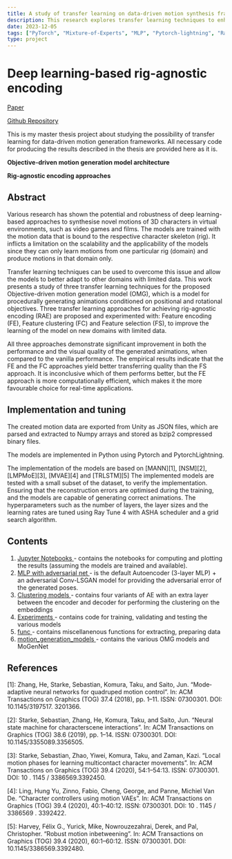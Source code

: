 ```yaml
---
title: A study of transfer learning on data-driven motion synthesis frameworks
description: This research explores transfer learning techniques to enhance the scalability and applicability of deep learning-based motion synthesis models for 3D characters in virtual environments.
date: 2023-12-05
tags: ["PyTorch", "Mixture-of-Experts", "MLP", "Pytorch-lightning", "Ray", "Unity"]
type: project
---
```




# Deep learning-based rig-agnostic encoding
[Paper](https://kth.diva-portal.org/smash/record.jsf?pid=diva2%3A1635572&dswid=5826)

[Github Repository](https://github.com/Neroro64/Deep-learning-based-rig-agnostic-encoding)

This is my master thesis project about studying the possibility of transfer learning for data-driven motion generation frameworks.
All necessary code for producing the results described in the thesis are provided here as it is. 

**Objective-driven motion generation model architecture**

**Rig-agnostic encoding approaches**

## Abstract
Various research has shown the potential and robustness of deep learning-based approaches to synthesise novel motions of 3D characters in virtual environments, such as video games and films.
The models are trained with the motion data that is bound to the respective character skeleton (rig).
It inflicts a limitation on the scalability and the applicability of the models since they can only learn motions from one particular rig (domain) and produce motions in that domain only.

Transfer learning techniques can be used to overcome this issue and allow the models to better adapt to other domains with limited data.
This work presents a study of three transfer learning techniques for the proposed Objective-driven motion generation model (OMG), which is a model for procedurally generating animations conditioned on positional and rotational objectives.
Three transfer learning approaches for achieving rig-agnostic encoding (RAE) are proposed and experimented with: Feature encoding (FE), Feature clustering (FC) and Feature selection (FS), to improve the learning of the model on new domains with limited data.

All three approaches demonstrate significant improvement in both the performance and the visual quality of the generated animations, when compared to the vanilla performance.
The empirical results indicate that the FE and the FC approaches yield better transferring quality than the FS approach.
It is inconclusive which of them performs better, but the FE approach is more computationally efficient, which makes it the more favourable choice for real-time applications.
 

## Implementation and tuning
The created motion data are exported from Unity as JSON files, which are parsed and
extracted to Numpy arrays and stored as bzip­2 compressed binary files.

The models are implemented in Python using Pytorch and Pytorch­Lightning. 

The implementation of the models are based on [MANN][1], [NSM][2], [LMP­MoE][3], [MVAE][4] and [TRLSTM][5]
The implemented models are tested with a small subset of the dataset, to verify
the implementation. Ensuring that the reconstruction errors are optimised during
the training, and the models are capable of generating correct animations. The
hyperparameters such as the number of layers, the layer sizes and the learning rates are
tuned using Ray Tune 4 with ASHA scheduler and a grid search algorithm.

## Contents
1. [ Jupyter Notebooks ](https://github.com/Neroro64/Deep-learning-based-rig-agnostic-encoding/blob/main/src/notebooks) - contains the notebooks for computing and plotting the results (assuming the models are trained and available).
2. [ MLP with adversarial net ](https://github.com/Neroro64/Deep-learning-based-rig-agnostic-encoding/blob/main/src/autoencoder/MLP_Adversarial.py) - is the default Autoencoder (3-layer MLP) + an adversarial Conv-LSGAN model for providing the adversarial error of the generated poses.
3. [ Clustering models ](https://github.com/Neroro64/Deep-learning-based-rig-agnostic-encoding/blob/main/src/clustering_modes) - contains four variants of AE with an extra layer between the encoder and decoder for performing the clustering on the embeddings
4. [ Experiments ](https://github.com/Neroro64/Deep-learning-based-rig-agnostic-encoding/blob/main/src/experiments) - contains code for training, validating and testing the various models
5. [ func ](https://github.com/Neroro64/Deep-learning-based-rig-agnostic-encoding/blob/main/src/func) - contains miscellanenous functions for extracting, preparing data
6. [ motion_generation_models ](https://github.com/Neroro64/Deep-learning-based-rig-agnostic-encoding/blob/main/src/motion_generation_models) - contains the various OMG models and MoGenNet

## References
[1]: Zhang, He, Starke, Sebastian, Komura, Taku, and Saito, Jun. “Mode­adaptive
neural networks for quadruped motion control”. In: ACM Transactions on
Graphics (TOG) 37.4 (2018), pp. 1–11. ISSN: 0730­0301. DOI: 10.1145/3197517.
3201366.

[2]: Starke, Sebastian, Zhang, He, Komura, Taku, and Saito, Jun. “Neural state machine
for character­scene interactions”. In: ACM Transactions on Graphics (TOG) 38.6
(2019), pp. 1–14. ISSN: 0730­0301. DOI: 10.1145/3355089.3356505.

[3]: Starke, Sebastian, Zhao, Yiwei, Komura, Taku, and Zaman, Kazi. “Local motion
phases for learning multi­contact character movements”. In: ACM Transactions
on Graphics (TOG) 39.4 (2020), 54:1–54:13. ISSN: 0730­0301. DOI: 10 . 1145 /
3386569.3392450.

[4]: Ling, Hung Yu, Zinno, Fabio, Cheng, George, and Panne, Michiel Van De.
“Character controllers using motion VAEs”. In: ACM Transactions on Graphics
(TOG) 39.4 (2020), 40:1–40:12. ISSN: 0730­0301. DOI: 10 . 1145 / 3386569 .
3392422.

[5]: Harvey, Félix G., Yurick, Mike, Nowrouzezahrai, Derek, and Pal, Christopher.
“Robust motion in­betweening”. In: ACM Transactions on Graphics (TOG) 39.4
(2020), 60:1–60:12. ISSN: 0730­0301. DOI: 10.1145/3386569.3392480.
